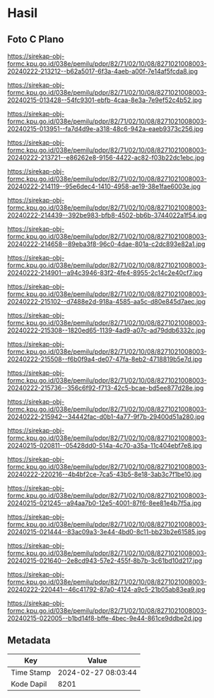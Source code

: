 # Hasil

## Foto C Plano

https://sirekap-obj-formc.kpu.go.id/038e/pemilu/pdpr/82/71/02/10/08/8271021008003-20240222-213212--b62a5017-6f3a-4aeb-a00f-7e14af5fcda8.jpg

https://sirekap-obj-formc.kpu.go.id/038e/pemilu/pdpr/82/71/02/10/08/8271021008003-20240215-013428--54fc9301-ebfb-4caa-8e3a-7e9ef52c4b52.jpg

https://sirekap-obj-formc.kpu.go.id/038e/pemilu/pdpr/82/71/02/10/08/8271021008003-20240215-013951--fa7d4d9e-a318-48c6-942a-eaeb9373c256.jpg

https://sirekap-obj-formc.kpu.go.id/038e/pemilu/pdpr/82/71/02/10/08/8271021008003-20240222-213721--e86262e8-9156-4422-ac82-f03b22dc1ebc.jpg

https://sirekap-obj-formc.kpu.go.id/038e/pemilu/pdpr/82/71/02/10/08/8271021008003-20240222-214119--95e6dec4-1410-4958-ae19-38e1fae6003e.jpg

https://sirekap-obj-formc.kpu.go.id/038e/pemilu/pdpr/82/71/02/10/08/8271021008003-20240222-214439--392be983-bfb8-4502-bb6b-3744022a1f54.jpg

https://sirekap-obj-formc.kpu.go.id/038e/pemilu/pdpr/82/71/02/10/08/8271021008003-20240222-214658--89eba3f8-96c0-4dae-801a-c2dc893e82a1.jpg

https://sirekap-obj-formc.kpu.go.id/038e/pemilu/pdpr/82/71/02/10/08/8271021008003-20240222-214901--a94c3946-83f2-4fe4-8955-2c14c2e40cf7.jpg

https://sirekap-obj-formc.kpu.go.id/038e/pemilu/pdpr/82/71/02/10/08/8271021008003-20240222-215102--d7488e2d-918a-4585-aa5c-d80e845d7aec.jpg

https://sirekap-obj-formc.kpu.go.id/038e/pemilu/pdpr/82/71/02/10/08/8271021008003-20240222-215308--1820ed65-1139-4ad9-a07c-ad79ddb6332c.jpg

https://sirekap-obj-formc.kpu.go.id/038e/pemilu/pdpr/82/71/02/10/08/8271021008003-20240222-215508--f6b0f9a4-de07-47fa-8eb2-4718819b5e7d.jpg

https://sirekap-obj-formc.kpu.go.id/038e/pemilu/pdpr/82/71/02/10/08/8271021008003-20240222-215736--356c6f92-f713-42c5-bcae-bd5ee877d28e.jpg

https://sirekap-obj-formc.kpu.go.id/038e/pemilu/pdpr/82/71/02/10/08/8271021008003-20240222-215942--34442fac-d0b1-4a77-9f7b-29400d51a280.jpg

https://sirekap-obj-formc.kpu.go.id/038e/pemilu/pdpr/82/71/02/10/08/8271021008003-20240215-020811--05428dd0-514a-4c70-a35a-11c404ebf7e8.jpg

https://sirekap-obj-formc.kpu.go.id/038e/pemilu/pdpr/82/71/02/10/08/8271021008003-20240222-220216--4b4bf2ce-7ca5-43b5-8e18-3ab3c7f1be10.jpg

https://sirekap-obj-formc.kpu.go.id/038e/pemilu/pdpr/82/71/02/10/08/8271021008003-20240215-021245--a94aa7b0-12e5-4001-87f6-8ee81e4b7f5a.jpg

https://sirekap-obj-formc.kpu.go.id/038e/pemilu/pdpr/82/71/02/10/08/8271021008003-20240215-021444--83ac09a3-3e44-4bd0-8c11-bb23b2e61585.jpg

https://sirekap-obj-formc.kpu.go.id/038e/pemilu/pdpr/82/71/02/10/08/8271021008003-20240215-021640--2e8cd943-57e2-455f-8b7b-3c61bd10d217.jpg

https://sirekap-obj-formc.kpu.go.id/038e/pemilu/pdpr/82/71/02/10/08/8271021008003-20240222-220441--46c41792-87a0-4124-a9c5-21b05ab83ea9.jpg

https://sirekap-obj-formc.kpu.go.id/038e/pemilu/pdpr/82/71/02/10/08/8271021008003-20240215-022005--b1bd14f8-bffe-4bec-9e44-861ce9ddbe2d.jpg


## Metadata

| Key        | Value               |
| ---------- | ------------------- |
| Time Stamp | 2024-02-27 08:03:44 |
| Kode Dapil | 8201                |



